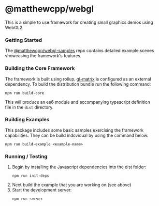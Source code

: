 # @matthewcpp/webgl

This is a simple to use framework for creating small graphics demos using WebGL2.

### Getting Started

The [@matthewcpp/webgl-samples](https://github.com/matthewcpp/webgl-examples) repo contains detailed example scenes showcasing the framework's features.

### Building the Core Framework
The framework is built using rollup.  [gl-matrix](https://github.com/toji/gl-matrix) is configured as an external dependency. 
To build the distribution bundle run the following command:
```shell
npm run build-core
```
This will produce an es6 module and accompanying typescript definition file in the `dist` directory.

### Building Examples

This package includes some basic samples exercising the framework capabilities.  They can be build indovidual by using the command below.
```shell
npm run build-example <example-name>
```

### Running / Testing

1. Begin by installing the Javascript dependencies into the dist folder:
    ```shell
    npm run init-deps
    ```
1. Next build the example that you are working on (see above)
1. Start the development server:
   ```shell
   npm run server
   ```
